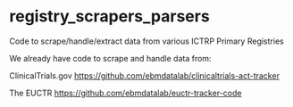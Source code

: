 # registry_scrapers_parsers
Code to scrape/handle/extract data from various ICTRP Primary Registries

We already have code to scrape and handle data from:

ClinicalTrials.gov
https://github.com/ebmdatalab/clinicaltrials-act-tracker

The EUCTR
https://github.com/ebmdatalab/euctr-tracker-code
